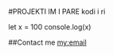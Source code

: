 
#PROJEKTI IM I PARE
kodi i ri


let x = 100
console.log(x)

##Contact me
[my:email](mailto:venhar.arifi84@gmail.com)